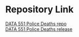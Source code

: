 # Repository Link

[DATA 551 Police Deaths repo](https://github.com/ubco-mds-2024/DATA_551_police_deaths.git)  
[DATA 551 Police Deaths release](https://github.com/ubco-mds-2024/DATA_551_police_deaths/releases/tag/Milestone1)

